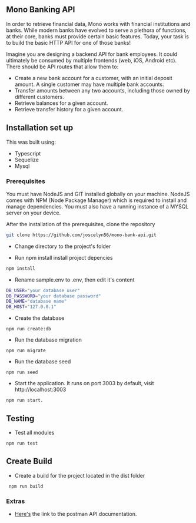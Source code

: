## Mono Banking API

In order to retrieve financial data, Mono works with financial institutions and banks. While modern banks have evolved to serve a plethora of functions, at their core, banks must provide certain basic features. Today, your task is to build the basic HTTP API for one of those banks!

Imagine you are designing a backend API for bank employees. It could ultimately be consumed by multiple frontends (web, iOS, Android etc). There should be API routes that allow them to:

- Create a new bank account for a customer, with an initial deposit amount. A single customer may have multiple bank accounts.
- Transfer amounts between any two accounts, including those owned by different customers.
- Retrieve balances for a given account.
- Retrieve transfer history for a given account.

## Installation set up

This was built using:
- Typescript
- Sequelize
- Mysql

### Prerequisites
You must have NodeJS and GIT installed globally on your machine. NodeJS comes with NPM (Node Package Manager) 
which is required to install and manage dependencies. You must also have a running instance of a MYSQL 
server on your device.

After the installation of the prerequisites, clone the repository

```bash
git clone https://github.com/joscelyn56/mono-bank-api.git
```

- Change directory to the project's folder

- Run npm install install project depencies
```bash
npm install
```

- Rename sample.env to .env, then edit it's content
```bash
DB_USER="your database user"
DB_PASSWORD="your database password"
DB_NAME="database name"
DB_HOST="127.0.0.1"
```

- Create the database
```
npm run create:db
```

- Run the database migration
```
npm run migrate
```

- Run the database seed
```
npm run seed
```

- Start the application. It runs on port 3003 by default, visit http://localhost:3003 
```
npm run start.
```

## Testing
- Test all modules
```
npm run test
```

## Create Build 

- Create a build for the project located in the dist folder
```
 npm run build
```

### Extras 

- [Here's](https://documenter.getpostman.com/view/2849032/TVzXAaCk) the link to the postman API documentation. 



